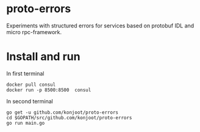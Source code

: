 # proto-errors
Experiments with structured errors for services based on protobuf IDL and micro rpc-framework.

# Install and run

In first terminal

```
docker pull consul
docker run -p 8500:8500  consul
```
In second terminal

```
go get -u github.com/konjoot/proto-errors
cd $GOPATH/src/github.com/konjoot/proto-errors
go run main.go
```
